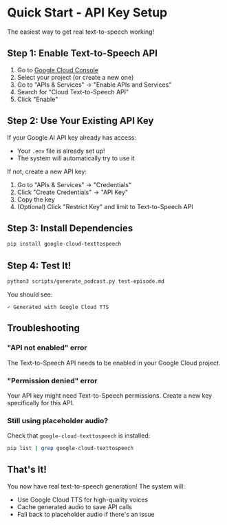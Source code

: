 # Quick Start - API Key Setup

The easiest way to get real text-to-speech working!

## Step 1: Enable Text-to-Speech API

1. Go to [Google Cloud Console](https://console.cloud.google.com)
2. Select your project (or create a new one)
3. Go to "APIs & Services" → "Enable APIs and Services"
4. Search for "Cloud Text-to-Speech API"
5. Click "Enable"

## Step 2: Use Your Existing API Key

If your Google AI API key already has access:
- Your `.env` file is already set up!
- The system will automatically try to use it

If not, create a new API key:
1. Go to "APIs & Services" → "Credentials"
2. Click "Create Credentials" → "API Key"
3. Copy the key
4. (Optional) Click "Restrict Key" and limit to Text-to-Speech API

## Step 3: Install Dependencies

```bash
pip install google-cloud-texttospeech
```

## Step 4: Test It!

```bash
python3 scripts/generate_podcast.py test-episode.md
```

You should see:
```
✓ Generated with Google Cloud TTS
```

## Troubleshooting

### "API not enabled" error
The Text-to-Speech API needs to be enabled in your Google Cloud project.

### "Permission denied" error  
Your API key might need Text-to-Speech permissions. Create a new key specifically for this API.

### Still using placeholder audio?
Check that `google-cloud-texttospeech` is installed:
```bash
pip list | grep google-cloud-texttospeech
```

## That's It!

You now have real text-to-speech generation! The system will:
- Use Google Cloud TTS for high-quality voices
- Cache generated audio to save API calls
- Fall back to placeholder audio if there's an issue